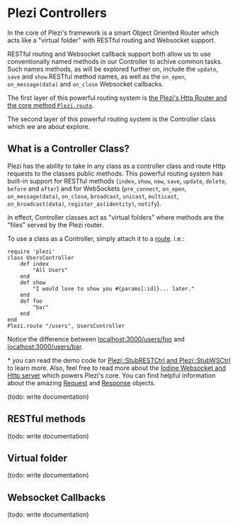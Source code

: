 # Plezi Controllers

In the core of Plezi's framework is a smart Object Oriented Router which acts like a "virtual folder" with RESTful routing and Websocket support.

RESTful routing and Websocket callback support both allow us to use conventionally named methods in our Controller to achive common tasks. Such names methods, as will be explored further on, include the `update`, `save` and `show` RESTful method names, as well as the `on_open`, `on_message(data)` and `on_close` Websocket callbacks.

The first layer of this powerful routing system is [the Plezi's Http Router and the core method `Plezi.route`](./routes).

The second layer of this powerful routing system is the Controller class which we are about explore.

## What is a Controller Class?

Plezi has the ability to take in any class as a controller class and route Http requests to the classes public methods. This powerful routing system has built-in support for RESTful methods (`index`, `show`, `new`, `save`, `update`, `delete`, `before` and `after`) and for WebSockets (`pre_connect`, `on_open`, `on_message(data)`, `on_close`, `broadcast`, `unicast`, `multicast`, `on_broadcast(data)`, `register_as(identity)`, `notify`).

In effect, Controller classes act as "virtual folders" where methods are the "files" served by the Plezi router.

To use a class as a Controller, simply attach it to a [route](./routes). i.e.:

    require 'plezi'
    class UsersController
        def index
            "All Users"
        end
        def show
	        "I would love to show you #{params[:id]}... later."
        end
        def foo
	        "bar"
        end
    end
    Plezi.route "/users", UsersController

Notice the difference between [localhost:3000/users/foo](http://localhost:3000/users/foo) and [localhost:3000/users/bar](http://localhost:3000/users/bar).

\* you can read the demo code for [Plezi::StubRESTCtrl and Plezi::StubWSCtrl](https://github.com/boazsegev/plezi/blob/master/lib/plezi/handlers/stubs.rb) to learn more. Also, feel free to read more about the [Iodine Websocket and Http server](https://github.com/boazsegev/iodine) which powers Plezi's core. You can find helpful information about the amazing [Request](http://www.rubydoc.info/github/boazsegev/iodine/master/Iodine/Http/Request) and [Response](http://www.rubydoc.info/github/boazsegev/iodine/master/Iodine/Http/Response) objects.

(todo: write documentation)

## RESTful methods

(todo: write documentation)

## Virtual folder

(todo: write documentation)

## Websocket Callbacks

(todo: write documentation)


